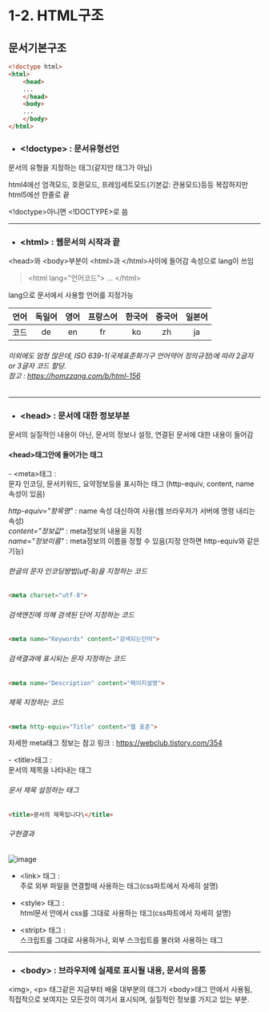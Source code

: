 # 1-2. HTML구조

## 문서기본구조
```html
<!doctype html>
<html>
    <head>
    ...
    </head>
    <body>
    ...
    </body>
</html>
```
- ### <!doctype> : 문서유형선언
문서의 유형을 지정하는 태그(같지만 태그가 아님)<br>
<p>html4에선 엄격모드, 호환모드, 프레임세트모드(기본값: 관용모드)등등 복잡하지만
html5에선 한줄로 끝</p>
&#60;!doctype>아니면 &#60;!DOCTYPE>로 씀

***

- ### \<html> : 웹문서의 시작과 끝
\<head>와 \<body>부분이 \<html>과 \</html>사이에 들어감
속성으로 lang이 쓰임

> \<html lang="언어코드"> ... \</html>

lang으로 문서에서 사용할 언어를 지정가능

|언어|독일어|영어|프랑스어|한국어|중국어|일본어|
|:---:|:---:|:---:|:---:|:---:|:---:|:---:|
|코드|de|en|fr|ko|zh|ja|

###### 이외에도 엄청 많은데, ISO 639-1(국제표준화기구 언어약어 정의규정)에 따라 2글자 or 3글자 코드 할당. <br> 참고 : https://homzzang.com/b/html-156
***

- ### \<head> : 문서에 대한 정보부분
문서의 실질적인 내용이 아닌, 문서의 정보나 설정, 연결된 문서에 대한 내용이 들어감
#### \<head>태그안에 들어가는 태그
<p>
- &#60;meta>태그 :<br>
문자 인코딩, 문서키워드, 요약정보등을 표시하는 태그 (http-equiv, content, name 속성이 있음)<br>

*http-equiv="항목명"* : name 속성 대신하여 사용(웹 브라우저가 서버에 명령 내리는 속성)<br>
*content="정보값"* : meta정보의 내용을 지정<br>
*name="정보이름"* : meta정보의 이름을 정할 수 있음(지정 안하면 http-equiv와 같은 기능)

###### 한글의 문자 인코딩뱡법(utf-8)을 지정하는 코드
```html
<meta charset="utf-8">
```
###### 검색엔진에 의해 검색된 단어 지정하는 코드
```html
<meta name="Keywords" content="검색되는단어">
```
###### 검색결과에 표시되는 문자 지정하는 코드
```html
<meta name="Description" content="페이지설명">
```
###### 제목 지정하는 코드
```html
<meta http-equiv="Title" content="웹 표준">
```

자세한 meta태그 정보는 참고 링크 : https://webclub.tistory.com/354 
</p>
<p>
- &#60;title>태그 :<br>
문서의 제목을 나타내는 태그<br>

###### 문서 제목 설정하는 태그
```html
<title>문서의 제목입니다\</title>
```

###### 구현결과

![image](https://user-images.githubusercontent.com/48408417/76618913-15372e80-656d-11ea-991e-4074c26262d2.png)
</p>

- &#60;link> 태그 :<br>
주로 외부 파일을 연결할때 사용하는 태그(css파트에서 자세히 설명)

- &#60;style> 태그 :<br>
html문서 안에서 css를 그대로 사용하는 태그(css파트에서 자세히 설명)

- &#60;stript> 태그 :<br>
스크립트를 그대로 사용하거나, 외부 스크립트를 불러와 사용하는 태그

***

- ### \<body> : 브라우저에 실제로 표시될 내용, 문서의 몸통
\<img>, \<p> 태그같은 지금부터 배울 대부분의 태그가 \<body>태그 안에서 사용됨, 직접적으로 보여지는 모든것이 여기서 표시되며, 실질적인 정보를 가지고 있는 부분.

